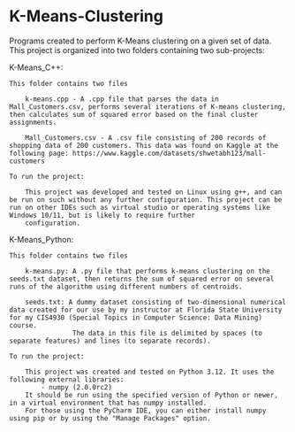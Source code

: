 # K-Means-Clustering
Programs created to perform K-Means clustering on a given set of data. This project is organized into two folders containing two sub-projects:

K-Means_C++: 

    This folder contains two files

        k-means.cpp - A .cpp file that parses the data in Mall_Customers.csv, performs several iterations of K-means clustering, then calculates sum of squared error based on the final cluster assignments.

        Mall_Customers.csv - A .csv file consisting of 200 records of shopping data of 200 customers. This data was found on Kaggle at the following page: https://www.kaggle.com/datasets/shwetabh123/mall-customers

    To run the project:

        This project was developed and tested on Linux using g++, and can be run on such without any further configuration. This project can be run on other IDEs such as virtual studio or operating systems like Windows 10/11, but is likely to require further
        configuration.

K-Means_Python:

    This folder contains two files

        k-means.py: A .py file that performs k-means clustering on the seeds.txt dataset, then returns the sum of squared error on several runs of the algorithm using different numbers of centroids.

        seeds.txt: A dummy dataset consisting of two-dimensional numerical data created for our use by my instructor at Florida State University for my CIS4930 (Special Topics in Computer Science: Data Mining) course.
                    The data in this file is delimited by spaces (to separate features) and lines (to separate records).

    To run the project:

        This project was created and tested on Python 3.12. It uses the following external libraries:
            - numpy (2.0.0rc2)
        It should be run using the specified version of Python or newer, in a virtual environment that has numpy installed. 
        For those using the PyCharm IDE, you can either install numpy using pip or by using the "Manage Packages" option.

